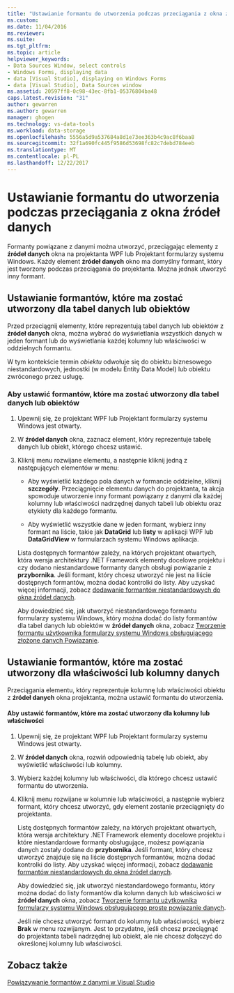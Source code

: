 ```yaml
---
title: "Ustawianie formantu do utworzenia podczas przeciągania z okna źródeł danych | Dokumentacja firmy Microsoft"
ms.custom: 
ms.date: 11/04/2016
ms.reviewer: 
ms.suite: 
ms.tgt_pltfrm: 
ms.topic: article
helpviewer_keywords:
- Data Sources Window, select controls
- Windows Forms, displaying data
- data [Visual Studio], displaying on Windows Forms
- data [Visual Studio], Data Sources window
ms.assetid: 20597ff8-0c98-43ec-8fb1-05376804ba48
caps.latest.revision: "31"
author: gewarren
ms.author: gewarren
manager: ghogen
ms.technology: vs-data-tools
ms.workload: data-storage
ms.openlocfilehash: 5556a5d9a537684a8d1e73ee363b4c9ac8f6baa8
ms.sourcegitcommit: 32f1a690fc445f9586d53698fc82c7debd784eeb
ms.translationtype: MT
ms.contentlocale: pl-PL
ms.lasthandoff: 12/22/2017
---
```

# <a name="set-the-control-to-be-created-when-dragging-from-the-data-sources-window"></a>Ustawianie formantu do utworzenia podczas przeciągania z okna źródeł danych
Formanty powiązane z danymi można utworzyć, przeciągając elementy z **źródeł danych** okna na projektanta WPF lub Projektant formularzy systemu Windows. Każdy element **źródeł danych** okno ma domyślny formant, który jest tworzony podczas przeciągania do projektanta. Można jednak utworzyć inny formant.  
  
## <a name="set-the-controls-to-be-created-for-data-tables-or-objects"></a>Ustawianie formantów, które ma zostać utworzony dla tabel danych lub obiektów  
Przed przeciągnij elementy, które reprezentują tabel danych lub obiektów z **źródeł danych** okna, można wybrać do wyświetlania wszystkich danych w jeden formant lub do wyświetlania każdej kolumny lub właściwości w oddzielnych formantu.  
  
W tym kontekście termin *obiektu* odwołuje się do obiektu biznesowego niestandardowych, jednostki (w modelu Entity Data Model) lub obiektu zwróconego przez usługę.  
  
### <a name="to-set-the-controls-to-be-created-for-data-tables-or-objects"></a>Aby ustawić formantów, które ma zostać utworzony dla tabel danych lub obiektów  
  
1.  Upewnij się, że projektant WPF lub Projektant formularzy systemu Windows jest otwarty.  
  
2.  W **źródeł danych** okna, zaznacz element, który reprezentuje tabelę danych lub obiekt, którego chcesz ustawić.  
  
3.  Kliknij menu rozwijane elementu, a następnie kliknij jedną z następujących elementów w menu:  
  
    -   Aby wyświetlić każdego pola danych w formancie oddzielne, kliknij **szczegóły**. Przeciągnięcie elementu danych do projektanta, ta akcja spowoduje utworzenie inny formant powiązany z danymi dla każdej kolumny lub właściwości nadrzędnej danych tabeli lub obiektu oraz etykiety dla każdego formantu.  
  
    -   Aby wyświetlić wszystkie dane w jeden formant, wybierz inny formant na liście, takie jak **DataGrid** lub **listy** w aplikacji WPF lub **DataGridView** w formularzach systemu Windows aplikacja.  
  
    Lista dostępnych formantów zależy, na których projektant otwartych, która wersja architektury .NET Framework elementy docelowe projektu i czy dodano niestandardowe formanty danych obsługi powiązanie z **przybornika**. Jeśli formant, który chcesz utworzyć nie jest na liście dostępnych formantów, można dodać kontrolki do listy. Aby uzyskać więcej informacji, zobacz [dodawanie formantów niestandardowych do okna źródeł danych](../data-tools/add-custom-controls-to-the-data-sources-window.md).  
  
    Aby dowiedzieć się, jak utworzyć niestandardowego formantu formularzy systemu Windows, który można dodać do listy formantów dla tabel danych lub obiektów w **źródeł danych** okna, zobacz [Tworzenie formantu użytkownika formularzy systemu Windows obsługującego złożone danych Powiązanie](../data-tools/create-a-windows-forms-user-control-that-supports-complex-data-binding.md).  
  
## <a name="set-the-controls-to-be-created-for-data-columns-or-properties"></a>Ustawianie formantów, które ma zostać utworzony dla właściwości lub kolumny danych  
Przeciągania elementu, który reprezentuje kolumnę lub właściwości obiektu z **źródeł danych** okna projektanta, można ustawić formantu do utworzenia.  
  
#### <a name="to-set-the-controls-to-be-created-for-columns-or-properties"></a>Aby ustawić formantów, które ma zostać utworzony dla kolumny lub właściwości  
  
1.  Upewnij się, że projektant WPF lub Projektant formularzy systemu Windows jest otwarty.  
  
2.  W **źródeł danych** okna, rozwiń odpowiednią tabelę lub obiekt, aby wyświetlić właściwości lub kolumny.  
  
3.  Wybierz każdej kolumny lub właściwości, dla którego chcesz ustawić formantu do utworzenia.  
  
4.  Kliknij menu rozwijane w kolumnie lub właściwości, a następnie wybierz formant, który chcesz utworzyć, gdy element zostanie przeciągnięty do projektanta.  
  
     Listę dostępnych formantów zależy, na których projektant otwartych, która wersja architektury .NET Framework elementy docelowe projektu i które niestandardowe formanty obsługujące, możesz powiązania danych zostały dodane do **przybornika**. Jeśli formant, który chcesz utworzyć znajduje się na liście dostępnych formantów, można dodać kontrolki do listy. Aby uzyskać więcej informacji, zobacz [dodawanie formantów niestandardowych do okna źródeł danych](../data-tools/add-custom-controls-to-the-data-sources-window.md).  
  
     Aby dowiedzieć się, jak utworzyć niestandardowego formantu, który można dodać do listy formantów dla kolumn danych lub właściwości w **źródeł danych** okna, zobacz [Tworzenie formantu użytkownika formularzy systemu Windows obsługującego proste powiązanie danych](../data-tools/create-a-windows-forms-user-control-that-supports-simple-data-binding.md).  
  
     Jeśli nie chcesz utworzyć formant do kolumny lub właściwości, wybierz **Brak** w menu rozwijanym. Jest to przydatne, jeśli chcesz przeciągnąć do projektanta tabeli nadrzędnej lub obiekt, ale nie chcesz dołączyć do określonej kolumny lub właściwości.  
  
## <a name="see-also"></a>Zobacz także
[Powiązywanie formantów z danymi w Visual Studio](../data-tools/bind-controls-to-data-in-visual-studio.md)